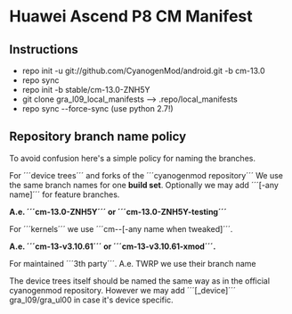 # Huawei Ascend P8 CM Manifest

## Instructions
- repo init -u git://github.com/CyanogenMod/android.git -b cm-13.0
- repo sync
- repo init -b stable/cm-13.0-ZNH5Y
- git clone gra_l09_local_manifests --> .repo/local_manifests
- repo sync --force-sync (use python 2.7!)


## Repository branch name policy

To avoid confusion here's a simple policy for naming the branches.


For ´´´device trees´´´ and forks of the ´´´cyanogenmod repository´´´
We use the same branch names for one **build set**.
Optionally we may add ´´´[-any name]´´´ for feature branches.

**A.e. ´´´cm-13.0-ZNH5Y´´´ or ´´´cm-13.0-ZNH5Y-testing´´´**


For ´´´kernels´´´ we use ´´´cm-<major cm version>-<kernel-version>[-any name when 
tweaked]´´´.

**A.e. ´´´cm-13-v3.10.61´´´ or ´´´cm-13-v3.10.61-xmod´´´.**


For maintained ´´´3th party´´´. A.e. TWRP we use their branch name


The device trees itself should be named the same way as in the 
official cyanogenmod repository. However we may add ´´´[_device]´´´
gra_l09/gra_ul00 in case it's device specific.
